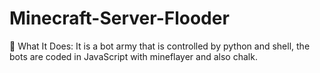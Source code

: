 # Minecraft-Server-Flooder
🧨 What It Does: It is a bot army that is controlled by python and shell, the bots are coded in JavaScript with mineflayer and also chalk.
